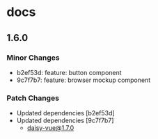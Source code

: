 # docs

## 1.6.0

### Minor Changes

- b2ef53d: feature: button component
- 9c7f7b7: feature: browser mockup component

### Patch Changes

- Updated dependencies [b2ef53d]
- Updated dependencies [9c7f7b7]
  - daisy-vue@1.7.0
